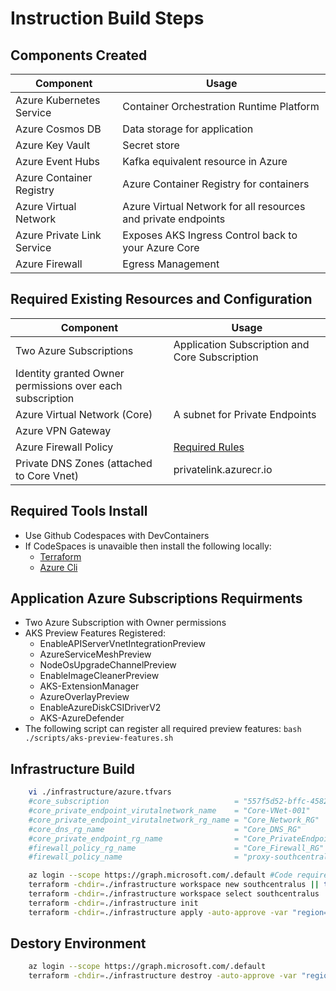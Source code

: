 # Instruction Build Steps 

## Components Created
Component | Usage
------ | ------
Azure Kubernetes Service | Container Orchestration Runtime Platform  
Azure Cosmos DB | Data storage for application 
Azure Key Vault | Secret store 
Azure Event Hubs | Kafka equivalent resource in Azure
Azure Container Registry | Azure Container Registry for containers
Azure Virtual Network  | Azure Virtual Network for all resources and private endpoints
Azure Private Link Service | Exposes AKS Ingress Control back to your Azure Core
Azure Firewall | Egress Management 

## Required Existing Resources and Configuration
Component | Usage
--------------- | --------------- 
| Two Azure Subscriptions | Application Subscription and Core Subscription |
| Identity granted Owner permissions over each subscription |
| Azure Virtual Network (Core) | A subnet for Private Endpoints |
| Azure VPN Gateway | |
| Azure Firewall Policy | [Required Rules](https://learn.microsoft.com/en-us/azure/aks/outbound-rules-control-egress)
| Private DNS Zones (attached to Core Vnet) | privatelink.azurecr.io |

## Required Tools Install
* Use Github Codespaces with DevContainers
* If CodeSpaces is unavaible then install the following locally: 
    * [Terraform](https://developer.hashicorp.com/terraform/downloads)
    * [Azure Cli](https://learn.microsoft.com/en-us/cli/azure/install-azure-cli)

## Application Azure Subscriptions Requirments
* Two Azure Subscription with Owner permissions
* AKS Preview Features Registered: 
    * EnableAPIServerVnetIntegrationPreview
    * AzureServiceMeshPreview
    * NodeOsUpgradeChannelPreview
    * EnableImageCleanerPreview
    * AKS-ExtensionManager
    * AzureOverlayPreview
    * EnableAzureDiskCSIDriverV2
    * AKS-AzureDefender
* The following script can register all required preview features: `bash ./scripts/aks-preview-features.sh`

## Infrastructure Build
```bash
    vi ./infrastructure/azure.tfvars
    #core_subscription                            = "557f5d52-bffc-4582-bd0b-2cd706813031"
    #core_private_endpoint_virutalnetwork_name    = "Core-VNet-001"
    #core_private_endpoint_virutalnetwork_rg_name = "Core_Network_RG"
    #core_dns_rg_name                             = "Core_DNS_RG"
    #core_private_endpoint_rg_name                = "Core_PrivateEndpoints_RG"
    #firewall_policy_rg_name                      = "Core_Firewall_RG"
    #firewall_policy_name                         = "proxy-southcentral-policy"

    az login --scope https://graph.microsoft.com/.default #Code requires AAD permissions 
    terraform -chdir=./infrastructure workspace new southcentralus || true
    terraform -chdir=./infrastructure workspace select southcentralus
    terraform -chdir=./infrastructure init
    terraform -chdir=./infrastructure apply -auto-approve -var "region=southcentralus" -var-file="./infrastructure/azure.tfvars"
```

## Destory Environment
```bash
    az login --scope https://graph.microsoft.com/.default
    terraform -chdir=./infrastructure destroy -auto-approve -var "region=southcentralus" -var-file="./infrastructure/azure.tfvars"
```